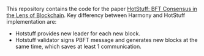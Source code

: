 This repository contains the code for the paper [HotStuff: BFT Consensus in the Lens of Blockchain](https://arxiv.org/pdf/1803.05069).
Key differency between Harmony and HotStuff implementation are:
- Hotstuff provides new leader for each new block.
- Hotstuff validator signs PBFT message and generates new blocks at the same time, which saves at least 1 communication. 